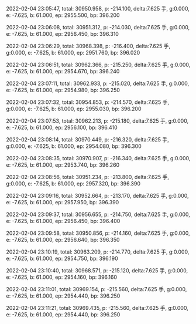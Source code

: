 2022-02-04 23:05:47, total: 30950.958, p: -214.100, delta:7.625 手, g:0.000, e: -7.625, b: 61.000, ep: 2955.500, bp: 396.200

2022-02-04 23:06:08, total: 30951.312, p: -214.030, delta:7.625 手, g:0.000, e: -7.625, b: 61.000, ep: 2956.450, bp: 396.310

2022-02-04 23:06:29, total: 30968.398, p: -216.400, delta:7.625 手, g:0.000, e: -7.625, b: 61.000, ep: 2951.760, bp: 396.020

2022-02-04 23:06:51, total: 30962.366, p: -215.250, delta:7.625 手, g:0.000, e: -7.625, b: 61.000, ep: 2954.670, bp: 396.240

2022-02-04 23:07:11, total: 30962.933, p: -215.020, delta:7.625 手, g:0.000, e: -7.625, b: 61.000, ep: 2954.980, bp: 396.250

2022-02-04 23:07:32, total: 30954.853, p: -214.570, delta:7.625 手, g:0.000, e: -7.625, b: 61.000, ep: 2955.030, bp: 396.200

2022-02-04 23:07:53, total: 30962.213, p: -215.180, delta:7.625 手, g:0.000, e: -7.625, b: 61.000, ep: 2956.100, bp: 396.410

2022-02-04 23:08:14, total: 30970.449, p: -216.320, delta:7.625 手, g:0.000, e: -7.625, b: 61.000, ep: 2954.080, bp: 396.300

2022-02-04 23:08:35, total: 30970.907, p: -216.340, delta:7.625 手, g:0.000, e: -7.625, b: 61.000, ep: 2953.740, bp: 396.260

2022-02-04 23:08:56, total: 30951.234, p: -213.800, delta:7.625 手, g:0.000, e: -7.625, b: 61.000, ep: 2957.320, bp: 396.390

2022-02-04 23:09:16, total: 30952.664, p: -213.170, delta:7.625 手, g:0.000, e: -7.625, b: 61.000, ep: 2957.950, bp: 396.390

2022-02-04 23:09:37, total: 30956.655, p: -214.750, delta:7.625 手, g:0.000, e: -7.625, b: 61.000, ep: 2956.450, bp: 396.400

2022-02-04 23:09:58, total: 30950.856, p: -214.160, delta:7.625 手, g:0.000, e: -7.625, b: 61.000, ep: 2956.640, bp: 396.350

2022-02-04 23:10:19, total: 30963.209, p: -214.770, delta:7.625 手, g:0.000, e: -7.625, b: 61.000, ep: 2954.750, bp: 396.190

2022-02-04 23:10:40, total: 30968.571, p: -215.120, delta:7.625 手, g:0.000, e: -7.625, b: 61.000, ep: 2954.160, bp: 396.160

2022-02-04 23:11:01, total: 30969.154, p: -215.560, delta:7.625 手, g:0.000, e: -7.625, b: 61.000, ep: 2954.440, bp: 396.250

2022-02-04 23:11:21, total: 30969.435, p: -215.560, delta:7.625 手, g:0.000, e: -7.625, b: 61.000, ep: 2954.440, bp: 396.250